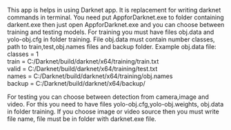 
This app is helps in using Darknet app. It is replacement for writing darknet commands in terminal. You need put AppforDarknet.exe to folder containing darkent.exe then just open AppforDarknet.exe and you can choose between training and testing models. For training you must have files obj.data and yolo-obj.cfg in folder training. File obj.data must contain number classes, path to  train,test,obj.names files and backup folder. 
Example obj.data file:  
classes = 1  
train  = C:/Darknet/build/darknet/x64/training/train.txt  
valid  = C:/Darknet/build/darknet/x64/training/test.txt  
names = C:/Darknet/build/darknet/x64/training/obj.names  
backup = C:/Darknet/build/darknet/x64/backup/  
  
For testing you can choose between detection from camera,image and video. For this you need to have files yolo-obj.cfg,yolo-obj.weights, obj.data in folder training. If you choose image or video source then you must write file name, file must be in folder with darknet.exe file.

